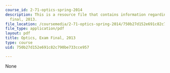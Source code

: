 ```yaml
---
course_id: 2-71-optics-spring-2014
description: This is a resource file that contains information regarding optics exam
  final, 2013.
file_location: /coursemedia/2-71-optics-spring-2014/750b27d152e691c82c790be733cce957_MIT2_71S14_s13_final.pdf
file_type: application/pdf
layout: pdf
title: Optics, Exam Final, 2013
type: course
uid: 750b27d152e691c82c790be733cce957

---
```

None